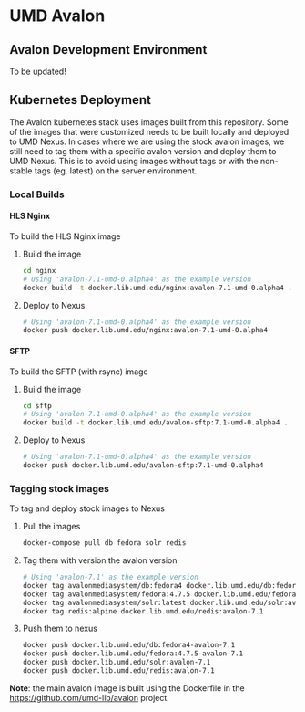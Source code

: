 # UMD Avalon

## Avalon Development Environment

To be updated!

## Kubernetes Deployment

The Avalon kubernetes stack uses images built from this repository. Some of the
images that were customized needs to be built locally and deployed to UMD Nexus.
In cases where we are using the stock avalon images, we still need to tag them
with a specific avalon version and deploy them to UMD Nexus. This is to avoid
using images without tags or with the non-stable tags (eg. latest) on the server
environment.

### Local Builds

#### HLS Nginx

To build the HLS Nginx image

1. Build the image

    ```zsh
    cd nginx
    # Using 'avalon-7.1-umd-0.alpha4' as the example version
    docker build -t docker.lib.umd.edu/nginx:avalon-7.1-umd-0.alpha4 .
    ```

3. Deploy to Nexus

    ```zsh
    # Using 'avalon-7.1-umd-0.alpha4' as the example version
    docker push docker.lib.umd.edu/nginx:avalon-7.1-umd-0.alpha4
    ```

#### SFTP

To build the SFTP (with rsync) image

1. Build the image

    ```zsh
    cd sftp
    # Using 'avalon-7.1-umd-0.alpha4' as the example version
    docker build -t docker.lib.umd.edu/avalon-sftp:7.1-umd-0.alpha4 .
    ```

2. Deploy to Nexus

    ```zsh
    # Using 'avalon-7.1-umd-0.alpha4' as the example version
    docker push docker.lib.umd.edu/avalon-sftp:7.1-umd-0.alpha4
    ```

### Tagging stock images

To tag and deploy stock images to Nexus

1. Pull the images

    ```zsh
    docker-compose pull db fedora solr redis
    ```

2. Tag them with version the avalon version

    ```zsh
    # Using 'avalon-7.1' as the example version
    docker tag avalonmediasystem/db:fedora4 docker.lib.umd.edu/db:fedora4-avalon-7.1
    docker tag avalonmediasystem/fedora:4.7.5 docker.lib.umd.edu/fedora:4.7.5-avalon-7.1
    docker tag avalonmediasystem/solr:latest docker.lib.umd.edu/solr:avalon-7.1
    docker tag redis:alpine docker.lib.umd.edu/redis:avalon-7.1
    ```

3. Push them to nexus

    ```zsh
    docker push docker.lib.umd.edu/db:fedora4-avalon-7.1
    docker push docker.lib.umd.edu/fedora:4.7.5-avalon-7.1
    docker push docker.lib.umd.edu/solr:avalon-7.1
    docker push docker.lib.umd.edu/redis:avalon-7.1
    ```

**Note**: the main avalon image is built using the Dockerfile in the
<https://github.com/umd-lib/avalon> project.
